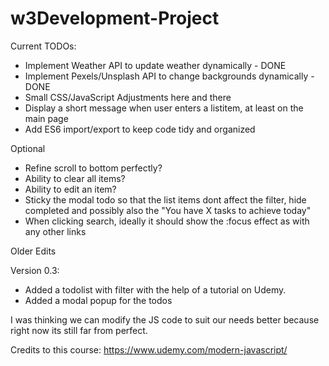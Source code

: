 # w3Development-Project

Current TODOs:

* Implement Weather API to update weather dynamically - DONE
* Implement Pexels/Unsplash API to change backgrounds dynamically - DONE
* Small CSS/JavaScript Adjustments here and there
* Display a short message when user enters a listitem, at least on the main page
* Add ES6 import/export to keep code tidy and organized

Optional

* Refine scroll to bottom perfectly?
* Ability to clear all items?
* Ability to edit an item?
* Sticky the modal todo so that the list items dont affect the filter, hide completed and possibly also the "You have X tasks to achieve today"
* When clicking search, ideally it should show the :focus effect as with any other links

Older Edits

Version 0.3: 

* Added a todolist with filter with the help of a tutorial on Udemy.
* Added a modal popup for the todos 

I was thinking we can modify the JS code to suit our needs better because right now its still far from perfect.

Credits to this course: https://www.udemy.com/modern-javascript/

